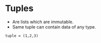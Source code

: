 # Tuples

* Are lists which are immutable.
* Same tuple can contain data of any type.




```
tuple = (1,2,3)
```